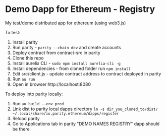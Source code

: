 Demo Dapp for Ethereum - Registry
=================================

My test/demo distributed app for ethereum (using web3.js)

To test:
1. Install parity
2. Run parity - `parity --chain dev` and create accounts
3. Deploy contract from contract-src in parity
4. Clone this repo
5. Install aurelia CLI - `sudo npm install aurelia-cli -g`
6. Install dependencies - from cloned folder run `npm install`
7. Edit src/client.js - update contract address to contract deployed in parity
8. Run `au run`
9. Open in browser http://localhost:8080

To deploy into parity locally:
1. Run `au build --env prod`
2. Link dist to parity local dapps directory `ln -s dir_you_cloned_to/dist/ ~/.local/share/io.parity.ethereum/dapps/register`
3. Reload parity
4. Go to Applications tab in parity "DEMO NAMES REGISTRY" dapp should be there

